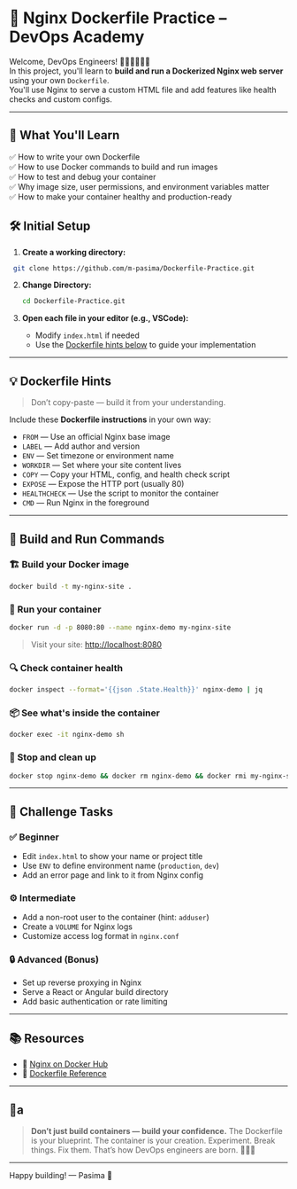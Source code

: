 
# 🚀 Nginx Dockerfile Practice – DevOps Academy

Welcome, DevOps Engineers! 👩🏽‍💻👨🏾‍💻  
In this project, you'll learn to **build and run a Dockerized Nginx web server** using your own `Dockerfile`.  
You'll use Nginx to serve a custom HTML file and add features like health checks and custom configs.

---

## 🎯 What You'll Learn

✅ How to write your own Dockerfile  
✅ How to use Docker commands to build and run images  
✅ How to test and debug your container  
✅ Why image size, user permissions, and environment variables matter  
✅ How to make your container healthy and production-ready



## 🛠️ Initial Setup

1. **Create a working directory:**
 ```bash
  git clone https://github.com/m-pasima/Dockerfile-Practice.git
````

2. **Change Directory:**

   ```bash
   cd Dockerfile-Practice.git
   ```

3. **Open each file in your editor (e.g., VSCode):**

   * Modify  `index.html` if needed
   * Use the [Dockerfile hints below](#💡-dockerfile-hints) to guide your implementation

---

## 💡 Dockerfile Hints

> Don’t copy-paste — build it from your understanding.

Include these **Dockerfile instructions** in your own way:

* `FROM` — Use an official Nginx base image
* `LABEL` — Add author and version
* `ENV` — Set timezone or environment name
* `WORKDIR` — Set where your site content lives
* `COPY` — Copy your HTML, config, and health check script
* `EXPOSE` — Expose the HTTP port (usually 80)
* `HEALTHCHECK` — Use the script to monitor the container
* `CMD` — Run Nginx in the foreground

---

## 🧪 Build and Run Commands

### 🏗️ Build your Docker image

```bash
docker build -t my-nginx-site .
```

### 🚀 Run your container

```bash
docker run -d -p 8080:80 --name nginx-demo my-nginx-site
```

> Visit your site: [http://localhost:8080](http://localhost:8080)

### 🔍 Check container health

```bash
docker inspect --format='{{json .State.Health}}' nginx-demo | jq
```

### 📦 See what's inside the container

```bash
docker exec -it nginx-demo sh
```

### 🧹 Stop and clean up

```bash
docker stop nginx-demo && docker rm nginx-demo && docker rmi my-nginx-site
```

---

## 🧠 Challenge Tasks

### ✅ Beginner

* Edit `index.html` to show your name or project title
* Use `ENV` to define environment name (`production`, `dev`)
* Add an error page and link to it from Nginx config

### ⚙️ Intermediate

* Add a non-root user to the container (hint: `adduser`)
* Create a `VOLUME` for Nginx logs
* Customize access log format in `nginx.conf`

### 🔒 Advanced (Bonus)

* Set up reverse proxying in Nginx
* Serve a React or Angular build directory
* Add basic authentication or rate limiting

---

## 📚 Resources

* 🔗 [Nginx on Docker Hub](https://hub.docker.com/_/nginx)
* 📄 [Dockerfile Reference](https://docs.docker.com/engine/reference/builder/)


---

## 🙌a

> **Don’t just build containers — build your confidence.**
> The Dockerfile is your blueprint. The container is your creation.
> Experiment. Break things. Fix them. That’s how DevOps engineers are born. 💪🏽🚀

---

Happy building!
— Pasima 🧡



